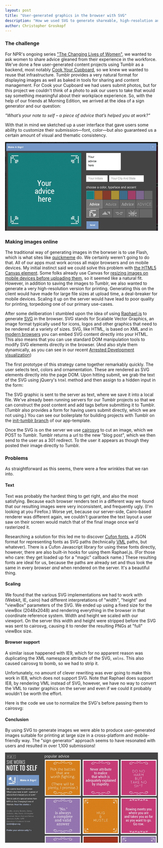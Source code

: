 ```yaml
---
layout: post
title: "User-generated graphics in the browser with SVG"
description: "How we used SVG to generate shareable, high-resolution and print-friendly graphics directly in our user's browsers."
author: Christopher Groskopf
---
```


### The challenge

For NPR's ongoing series ["The Changing Lives of Women"](http://www.npr.org/series/177622347/the-changing-lives-of-women), we wanted to ask women to share advice gleaned from their experience in the workforce. We've done a few user-generated content projects using Tumblr as a backend, most notably [Cook Your Cupboard](http://cookyourcupboard.tumblr.com), so we knew we wanted to reuse that infrastructure. Tumblr provides a very natural format for displaying images as well as baked in tools for sharing and content management. For Cook your Cupboard we had users submit photos, but for this project we couldn't think of a photo to ask our users to take that would say something meaningful about their workplace experience. So, with the help of our friends at Morning Edition, we arrived at the idea of a sign generator and our question: 

*"What’s your note to self – a piece of advice that’s helped you at work?"*


With that in mind we sketched up a user interface that gave users some ability to customize their submission&mdash;font, color&mdash;but also guaranteed us a certain amount of visual and thematic consistency.

<img src="/img/posts/she-works-editor.jpg" />

### Making images online

The traditional way of generating images in the borwser is to use Flash, which is what sites like [quickmeme](http://www.quickmeme.com/make/caption/#id=190021979&name=Insanity+puppy&topic=Cute) do. We certainly weren't going to do that. All of our apps must work across all major browsers and on mobile devices. My initial instinct said we could solve this problem with [the HTML5 Canvas element](http://en.wikipedia.org/wiki/Canvas_element). Some folks already use Canvas for [resizing images on mobile devices before uploading them](https://github.com/gokercebeci/canvasResize), so it seemed like a natural fit. However, in addition to saving the images to Tumblr, we also wanted to generate a very high-resolution version for printing. Generating this on the client would have made for large file sizes at upload time, a deal-breaker for mobile devices. Scaling it up on the server would have lead to poor quality for printing, torpedoing one of our primary use-cases.

After some deliberation I stumbled upon the idea of using [Raphael.js](http://raphaeljs.com/) to generate [SVG](http://en.wikipedia.org/wiki/Scalable_Vector_Graphics) in the browser. SVG stands for Scalable Vector Graphics, an image format typically used for icons, logos and other graphics that need to be rendered at a variety of sizes. SVG, like HTML, is based on XML and in [modern browsers](http://caniuse.com/svg) you can embed SVG content directly into your HTML. This also means that you can use standard DOM manipulation tools to modify SVG elements directly in the browser. (And also style them dynamically, as you can see in our recent [Arrested Development visualization](http://apps.npr.org/arrested-development/))

The first prototype of this strategy came together remarkably quickly. The user selects text, colors and ornamentation. These are rendered as SVG elements directly into the page DOM. Upon hitting submit, we grab the text of the SVG using jQuery's `html` method and then assign to a hidden input in the form:

<script src="https://gist.github.com/onyxfish/5615173.js"> </script>

The SVG graphic is sent to the server as text, where we save it into a local file. We've already been running servers for our Tumblr projects so that we can construct the post content and add tags before submitting it to Tumblr. (Tumblr also provides a form for having users submit directly, which we are not using.) You can see our boilerplate for building projects with Tumblr on the [init-tumblr branch](https://github.com/nprapps/app-template/tree/init-tumblr) of our app-template.

Once the SVG is on the server we use [cairosvg](http://cairosvg.org/) to cut an image, which we POST to Tumblr. Tumblr returns a url to the new "blog post", which we then send to the user as a 301 redirect. To the user it appears as though they posted their image directly to Tumblr.

### Problems

As straightforward as this seems, there were a few wrinkles that we ran into. 

#### Text

Text was probably the hardest thing to get right, and also the most satisfying. Because each browser renders text in a different way we found that our resulting images were very inconsistent, and frequently ugly. (I'm looking at you Firefox.) Worse yet, because our server-side, Cairo-based renderer was different again, we couldn't guarantee the text layout a user saw on their screen would match that of the final image once we'd rasterized it.

Researching a solution for this led me to discover [Cufon fonts](https://github.com/sorccu/cufon/wiki/About), a JSON format for representing fonts as SVG paths (technically [VML](http://en.wikipedia.org/wiki/Vector_Markup_Language) paths, but whatever). There is a Cufon Javascript library for using these fonts directly, however, there are also built-in hooks for using them Raphael.js. (For those who care: they get loaded up for a "magic" callback name.) These resulting fonts are ideal for us, because the paths are already set and thus look the same in every browser *and* when rendered on the server. It's a beautiful thing.

#### Scaling

We found that the various SVG implementations we had to work with (Webkit, IE, cairo) had different interpretations of "width", "height" and "viewBox" parameters of the SVG. We ended up using a fixed size for the viewBox (2048x2048) and rendering everything in the browser in that coordinate reference system. Width and height we scaled with our viewport. On the server this width and height were stripped before the SVG was sent to cairosvg, causing it to render the resulting PNGs at "full" viewBox size.

#### Browser support

A similar issue happened with IE9, which for no apparent reason was duplicating the XML namespace attribute of the SVG, `xmlns`. This also caused cairosvg to bomb, so we had to strip it.

Unfortunately, no amount of clever rewriting was ever going to make this work in IE8, which does not support SVG. Note that Raphael does support IE8, by rendering VML instead of SVG, however, we have no way to convert the VML to raster graphics on the server and even if we could it probably wouldn't be worth the effort.

Here is the code we use to normalize the SVG's before passing them to cairosvg:

<script src="https://gist.github.com/onyxfish/5615894.js"></script> 

#### Conclusion

By using SVG to generate images we were able to produce user-generated images suitable for printing at large size in a cross-platform and mobile-friendly way. The "sign generator" approach seems to have resonated with users and resulted in over 1,100 submissions!

<img src="/img/posts/she-works-grid.jpg" />
